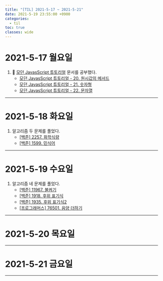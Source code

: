 ```yaml
---
title: "[TIL] 2021-5-17 ~ 2021-5-21"
date: 2021-5-19 23:55:00 +0900
categories:
  - til
toc: true
classes: wide
---
```


# 2021-5-17 월요일

1. 📕 [모던 JavasScript 튜토리얼](https://ko.javascript.info) 문서를 공부했다.
    - [모던 JavasScript 튜토리얼 - 20. 원시값의 메서드](https://ddb8036631.github.io/modernjavascripttutorial/20.-원시값의-메서드)
    - [모던 JavasScript 튜토리얼 - 21. 숫자형](https://ddb8036631.github.io/modernjavascripttutorial/21.-숫자형)
    - [모던 JavasScript 튜토리얼 - 22. 문자열](https://ddb8036631.github.io/modernjavascripttutorial/22.-문자열)

---

# 2021-5-18 화요일

1. 알고리즘 두 문제를 풀었다.
    - [[백준] 2257. 화학식량](https://ddb8036631.github.io/boj/2257_화학식량)
    - [[백준] 1599. 민식어](https://ddb8036631.github.io/boj/1599_민식어)

---

# 2021-5-19 수요일

1. 알고리즘 네 문제를 풀었다.
    - [[백준] 11967. 불켜기](https://ddb8036631.github.io/boj/11967_불켜기)
    - [[백준] 1918. 후위 표기식](https://ddb8036631.github.io/boj/1918_후위-표기식)
    - [[백준] 1935. 후위 표기식2](https://ddb8036631.github.io/boj/1935_후위-표기식2)
    - [[프로그래머스] 76501. 음양 더하기](https://ddb8036631.github.io/programmers/76501_음양-더하기)

---

# 2021-5-20 목요일

---

# 2021-5-21 금요일

---